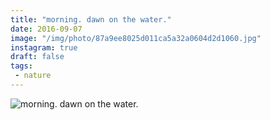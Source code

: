 ```yaml
---
title: "morning. dawn on the water."
date: 2016-09-07
image: "/img/photo/87a9ee8025d011ca5a32a0604d2d1060.jpg"
instagram: true
draft: false
tags:
 - nature
---
```


![morning. dawn on the water.](/img/photo/87a9ee8025d011ca5a32a0604d2d1060.jpg)
